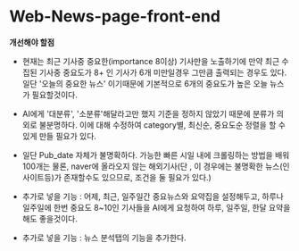 # Web-News-page-front-end
**개선해야 할점**
- 현재는 최근 기사중 중요한(importance 8이상) 기사만을 노출하기에 만약 최근 수집된 기사중 중요도가 8+ 인 기사가 6개 미만일경우 그만큼 출력되는 경우도 있다. 일단 '오늘의 중요한 뉴스' 이기때문에 기본적으로 6개의 중요도가 높은 오늘 뉴스가 필요할것이다.

- AI에게 '대분류', '소분류'해달라고만 했지 기준을 정하지 않았기 때문에 분류가 의외로 불분명하다. 이에 대해 수정하여 category별, 최신순, 중요도순 정렬을 할 수 있게 만들 필요가 있다.

- 일단 Pub_date 자체가 불명확하다. 가능한 빠른 시일 내에 크롤링하는 방법을 배워 100개는 물론, naver에 올라오지 않는 해외기사(단 , 이 경우에는 불명확한 뉴스(인사이트등)가 존재할수도 있으므로, 조건을 둘 필요가 있다.)

- 추가로 넣을 기능 : 어제, 최근, 일주일간 중요뉴스와 요약집을 설정해두고, 하루나 일주일에 한번 중요도 8~10인 기사들을 AI에게 요청하여 하루, 일주일, 한달 요약을 해도 좋을것이다.


- 추가로 넣을 기능 : 뉴스 분석탭의 기능을 추가한다.
 